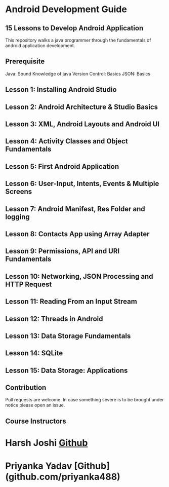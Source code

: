 # Android Development Guide
## 15 Lessons to Develop Android Application


This repository walks a java programmer through the fundamentals of android application development. 

## Prerequisite

Java: Sound Knowledge of java
Version Control: Basics
JSON: Basics


## Lesson 1: Installing Android Studio
## Lesson 2: Android Architecture & Studio Basics
## Lesson 3: XML, Android Layouts and Android UI
## Lesson 4: Activity Classes and Object Fundamentals
## Lesson 5: First Android Application
## Lesson 6: User-Input, Intents, Events & Multiple Screens
## Lesson 7: Android Manifest, Res Folder and logging
## Lesson 8: Contacts App using Array Adapter
## Lesson 9: Permissions, API and URI Fundamentals
## Lesson 10: Networking, JSON Processing and HTTP Request
## Lesson 11: Reading From an Input Stream
## Lesson 12: Threads in Android
## Lesson 13: Data Storage Fundamentals
## Lesson 14: SQLite 
## Lesson 15: Data Storage: Applications


## 
## 

## Contribution
Pull requests are welcome. In case something severe is to be brought under notice please open an issue.

## Course Instructors 
# Harsh Joshi [Github](github.com/josharsh)
# Priyanka Yadav [Github] (github.com/priyanka488)

